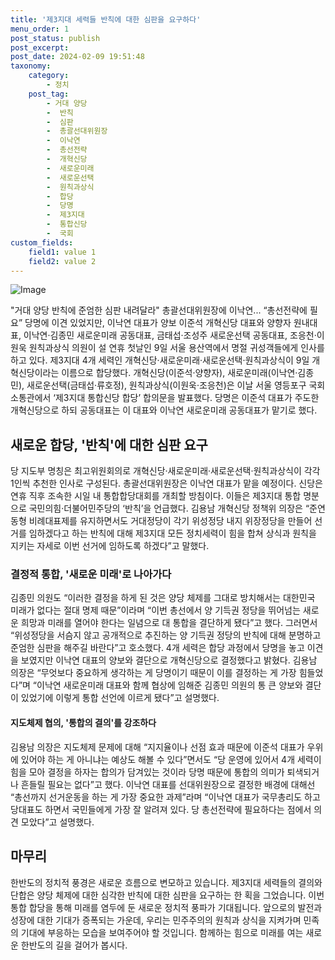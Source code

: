 ```yaml
---
title: '제3지대 세력들 반칙에 대한 심판을 요구하다'
menu_order: 1
post_status: publish
post_excerpt: 
post_date: 2024-02-09 19:51:48
taxonomy:
    category:
        - 정치
    post_tag:
        - 거대 양당
        -  반칙
        -  심판
        -  총괄선대위원장
        -  이낙연
        -  총선전략
        -  개혁신당
        -  새로운미래
        -  새로운선택
        -  원칙과상식
        -  합당
        -  당명
        -  제3지대
        -  통합신당
        -  국회
custom_fields:
    field1: value 1
    field2: value 2
---
```


![Image](https://imgnews.pstatic.net/image/366/2024/02/09/0000969608_001_20240209180204155.JPG?type=w647)

"거대 양당 반칙에 준엄한 심판 내려달라" 총괄선대위원장에 이낙연... “총선전략에 필요” 당명에 이견 있었지만, 이낙연 대표가 양보 이준석 개혁신당 대표와 양향자 원내대표, 이낙연·김종민 새로운미래 공동대표, 금태섭·조성주 새로운선택 공동대표, 조응천·이원욱 원칙과상식 의원이 설 연휴 첫날인 9일 서울 용산역에서 명절 귀성객들에게 인사를 하고 있다. 
제3지대 4개 세력인 개혁신당·새로운미래·새로운선택·원칙과상식이 9일 개혁신당이라는 이름으로 합당했다. 개혁신당(이준석·양향자), 새로운미래(이낙연·김종민), 새로운선택(금태섭·류호정), 원칙과상식(이원욱·조응천)은 이날 서울 영등포구 국회 소통관에서 ‘제3지대 통합신당 합당’ 합의문을 발표했다. 당명은 이준석 대표가 주도한 개혁신당으로 하되 공동대표는 이 대표와 이낙연 새로운미래 공동대표가 맡기로 했다.
## 새로운 합당, '반칙'에 대한 심판 요구
당 지도부 명칭은 최고위원회의로 개혁신당·새로운미래·새로운선택·원칙과상식이 각각 1인씩 추천한 인사로 구성된다. 총괄선대위원장은 이낙연 대표가 맡을 예정이다. 신당은 연휴 직후 조속한 시일 내 통합합당대회를 개최할 방침이다. 이들은 제3지대 통합 명분으로 국민의힘·더불어민주당의 ‘반칙’을 언급했다.
김용남 개혁신당 정책위 의장은 “준연동형 비례대표제를 유지하면서도 거대정당이 각기 위성정당 내지 위장정당을 만들어 선거를 임하겠다고 하는 반칙에 대해 제3지대 모든 정치세력이 힘을 합쳐 상식과 원칙을 지키는 자세로 이번 선거에 임하도록 하겠다”고 말했다.
### 결정적 통합, '새로운 미래'로 나아가다
김종민 의원도 “이러한 결정을 하게 된 것은 양당 체제를 그대로 방치해서는 대한민국 미래가 없다는 절대 명제 때문”이라며 “이번 총선에서 양 기득권 정당을 뛰어넘는 새로운 희망과 미래를 열어야 한다는 일념으로 대 통합을 결단하게 됐다”고 했다. 그러면서 “위성정당을 서슴지 않고 공개적으로 추진하는 양 기득권 정당의 반칙에 대해 분명하고 준엄한 심판을 해주길 바란다”고 호소했다.
4개 세력은 합당 과정에서 당명을 놓고 이견을 보였지만 이낙연 대표의 양보와 결단으로 개혁신당으로 결정했다고 밝혔다. 김용남 의장은 “무엇보다 중요하게 생각하는 게 당명이기 때문이 이를 결정하는 게 가장 힘들었다”며 “이낙연 새로운미래 대표와 함께 협상에 임해준 김종민 의원의 통 큰 양보와 결단이 있었기에 이렇게 통합 선언에 이르게 됐다”고 설명했다.
#### 지도체제 협의, '통합의 결의'를 강조하다
김용남 의장은 지도체제 문제에 대해 “지지율이나 선점 효과 때문에 이준석 대표가 우위에 있어야 하는 게 아니냐는 예상도 해볼 수 있다”면서도 “당 운영에 있어서 4개 세력이 힘을 모아 결정을 하자는 합의가 담겨있는 것이라 당명 때문에 통합의 의미가 퇴색되거나 흔들릴 필요는 없다”고 했다.
이낙연 대표를 선대위원장으로 결정한 배경에 대해선 “총선까지 선거운동을 하는 게 가장 중요한 과제”라며 “이낙연 대표가 국무총리도 하고 당대표도 하면서 국민들에게 가장 잘 알려져 있다. 당 총선전략에 필요하다는 점에서 의견 모았다”고 설명했다.
## 마무리
한반도의 정치적 풍경은 새로운 흐름으로 변모하고 있습니다. 제3지대 세력들의 결의와 단합은 양당 체제에 대한 심각한 반칙에 대한 심판을 요구하는 한 획을 그었습니다. 이번 통합 합당을 통해 미래를 염두에 둔 새로운 정치적 풍파가 기대됩니다. 앞으로의 발전과 성장에 대한 기대가 증폭되는 가운데, 우리는 민주주의의 원칙과 상식을 지켜가며 민족의 기대에 부응하는 모습을 보여주어야 할 것입니다. 함께하는 힘으로 미래를 여는 새로운 한반도의 길을 걸어가 봅시다.

